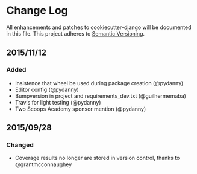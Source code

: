 # Change Log
All enhancements and patches to cookiecutter-django will be documented in this file.
This project adheres to [Semantic Versioning](http://semver.org/).

## 2015/11/12
### Added
- Insistence that wheel be used during package creation (@pydanny)
- Editor config (@pydanny)
- Bumpversion in project and requirements_dev.txt (@guilhermemaba)
- Travis for light testing (@pydanny)
- Two Scoops Academy sponsor mention (@pydanny)

## 2015/09/28
### Changed
* Coverage results no longer are stored in version control, thanks to @grantmcconnaughey
